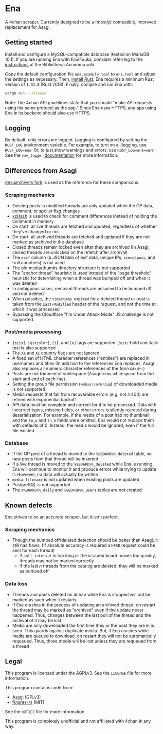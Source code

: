# Ena

A 4chan scraper. Currently designed to be a (mostly) compatible, improved replacement for Asagi.

## Getting started

Install and configure a MySQL-compatible database (tested on MariaDB 10.1). If you are running Ena with FoolFuuka, consider referring to the [instructions](https://wiki.bibanon.org/FoolFuuka) at the Bibliotheca Anonoma wiki.

Copy the default configuration file `ena.example.toml` to `ena.toml` and adjust the settings as necessary. Then, [install Rust](https://www.rust-lang.org/tools/install). Ena requires a minimum Rust version of `1.31.0` (Rust 2018). Finally, compile and run Ena with:

```sh
cargo run --release
```

Note: The 4chan API guidelines state that you should "make API requests using the same protocol as the app." Since Ena uses HTTPS, any app using Ena in its backend should also use HTTPS.

## Logging

By default, only errors are logged. Logging is configured by setting the `RUST_LOG` environment variable. For example, to turn on all logging, use `RUST_LOG=ena`. Or, to just show warnings and errors, use `RUST_LOG=ena=warn`. See the `env_logger` [documentation](https://docs.rs/env_logger/*/env_logger/) for more information.

## Differences from Asagi

[desuarchive's fork](https://github.com/desuarchive/asagi) is used as the reference for these comparisons.

### Scraping mechanics

* Existing posts in modified threads are only updated when the OP data, comment, or spoiler flag changes
* [xxHash](https://cyan4973.github.io/xxHash/) is used to check for comment differences instead of holding the comment in memory
* On start, all live threads are fetched and updated, regardless of whether they've changed or not
* On start, all archived threads are fetched and updated if they are not marked as archived in the database
* Closed threads remain locked even after they are archived (In Asagi, closed threads are unlocked on the refetch after archival)
* The `exif` column (a JSON blob of exif data, unique IPs, `since4pass`, and troll countries) is not used
* The old media/thumbs directory structure is not supported
* The "anchor thread" heuristic is used instead of the "page threshold" heuristic for determining when a thread was bumped off and when it was deleted
* In ambiguous cases, removed threads are assumed to be bumped off and not deleted
* When possible, the `timestamp_expired` for a deleted thread or post is taken from the `Last-Modified` header of the request, and not the time at which it was processed
* Bypassing the Cloudflare "I'm Under Attack Mode" JS challenge is not supported

### Post/media processing

* `[sjis]`, `[qstcolor]`, `[i]`, and `[u]` tags are supported. `/qst/` bold and italic text is also supported
* The `XX` and `A1` country flags are not ignored
* A fixed set of HTML character references ("entities") are replaced in usernames and titles (In addition to the references Ena replaces, Asagi also replaces all numeric character references of the form `&#\d+;`)
* Posts are not trimmed of whitespace (Asagi trims whitespace from the start and end of each line)
* Setting the group file permission (`webserverGroup`) of downloaded media is not supported
* Media requests that fail from recoverable errors (e.g. not a 404) are retried with exponential backoff
* API data must be complete and correct for it to be processed. Data with incorrect types, missing fields, or other errors is silently rejected during deserialization. For example, if the media of a post had no thumbnail, and the `tn_w` and `tn_h` fields were omitted, Ena would not replace them with defaults of 0. Instead, the media would be ignored, even if the full file existed

### Database

* If the OP post of a thread is moved to the `%%BOARD%%_deleted` table, no new posts from that thread will be inserted
* If a live thread is moved to the `%%BOARD%%_deleted` while Ena is running, Ena will continue to monitor it and produce errors while trying to update it. However, no data will actually be written
* `media_filename` is not updated when existing posts are updated
* PostgreSQL is not supported
* The `%%BOARD%%_daily` and `%%BOARD%%_users` tables are not created

## Known defects

Ena strives to be an accurate scraper, but it isn't perfect.

### Scraping mechanics

* Though the bumped off/deleted detection should be better than Asagi, it still has flaws: (If absolute accuracy is required a `HEAD` request could be sent for each thread)
    * If `poll_interval` is too long or the scraped board moves too quickly, threads may not be marked correctly
    * If the last _n_ threads from the catalog are deleted, they will be marked as bumped off

### Data loss

* Threads and posts deleted on 4chan while Ena is stopped will not be marked as such when it restarts
* If Ena crashes in the process of updating an archived thread, on restart the thread may be marked as "archived" even if the update never happened. Thus, changes between the last poll of the thread and the archival of it may be lost
* Media are only downloaded the first time they or the post they are in is seen. This guards against duplicate media. But, if Ena crashes while media are queued to download, on restart they will not be automatically requeued. Thus, those media will be lost unless they are requeued from a thread

## Legal

This program is licensed under the AGPLv3. See the `LICENSE` file for more information.

This program contains code from:

* [Asagi](https://github.com/desuarchive/asagi) (GPLv3)
* [futures-rs](https://github.com/rust-lang-nursery/futures-rs) (MIT)

See the `NOTICE` file for more information.

This program is completely unofficial and not affiliated with 4chan in any way.
